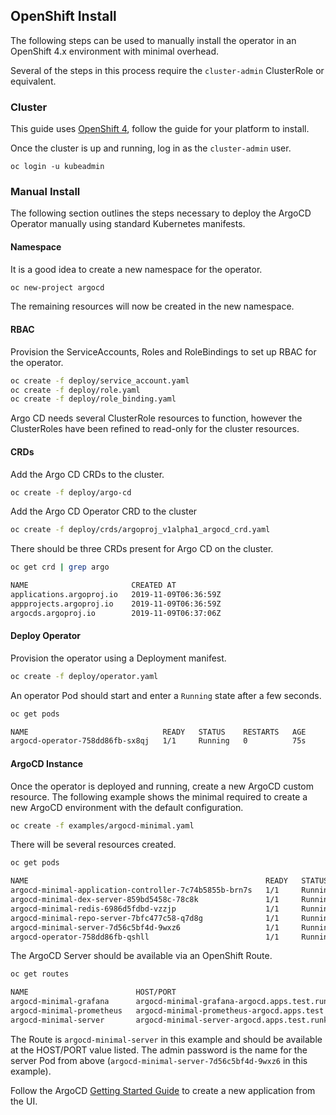 ## OpenShift Install

The following steps can be used to manually install the operator in an OpenShift 4.x environment with minimal overhead.

Several of the steps in this process require the `cluster-admin` ClusterRole or equivalent.

### Cluster

This guide uses [OpenShift 4](https://try.openshift.com/), follow the 
guide for your platform to install. 

Once the cluster is up and running, log in as the `cluster-admin` user.

```
oc login -u kubeadmin
```

### Manual Install

The following section outlines the steps necessary to deploy the ArgoCD Operator manually using standard Kubernetes manifests.

#### Namespace

It is a good idea to create a new namespace for the operator.

```bash
oc new-project argocd
```

The remaining resources will now be created in the new namespace.

#### RBAC

Provision the ServiceAccounts, Roles and RoleBindings to set up RBAC for the operator.

```bash
oc create -f deploy/service_account.yaml
oc create -f deploy/role.yaml
oc create -f deploy/role_binding.yaml
```

Argo CD needs several ClusterRole resources to function, however the ClusterRoles have been refined to read-only for the cluster resources.

#### CRDs

Add the Argo CD CRDs to the cluster.

```bash
oc create -f deploy/argo-cd
```

Add the Argo CD Operator CRD to the cluster

```bash
oc create -f deploy/crds/argoproj_v1alpha1_argocd_crd.yaml
```

There should be three CRDs present for Argo CD on the cluster.

```bash
oc get crd | grep argo
```

```bash
NAME                       CREATED AT
applications.argoproj.io   2019-11-09T06:36:59Z
appprojects.argoproj.io    2019-11-09T06:36:59Z
argocds.argoproj.io        2019-11-09T06:37:06Z
```

#### Deploy Operator

Provision the operator using a Deployment manifest.

```bash
oc create -f deploy/operator.yaml
```

An operator Pod should start and enter a `Running` state after a few seconds.

```bash
oc get pods
```

```bash
NAME                              READY   STATUS    RESTARTS   AGE
argocd-operator-758dd86fb-sx8qj   1/1     Running   0          75s
```

#### ArgoCD Instance

Once the operator is deployed and running, create a new ArgoCD custom resource.
The following example shows the minimal required to create a new ArgoCD
environment with the default configuration.

```bash
oc create -f examples/argocd-minimal.yaml
```

There will be several resources created.

```bash
oc get pods
```
```bash
NAME                                                     READY   STATUS    RESTARTS   AGE
argocd-minimal-application-controller-7c74b5855b-brn7s   1/1     Running   0          29s
argocd-minimal-dex-server-859bd5458c-78c8k               1/1     Running   0          29s
argocd-minimal-redis-6986d5fdbd-vzzjp                    1/1     Running   0          29s
argocd-minimal-repo-server-7bfc477c58-q7d8g              1/1     Running   0          29s
argocd-minimal-server-7d56c5bf4d-9wxz6                   1/1     Running   0          29s
argocd-operator-758dd86fb-qshll                          1/1     Running   0          51s
```

The ArgoCD Server should be available via an OpenShift Route.

```bash
oc get routes
```

```bash
NAME                        HOST/PORT                                               PATH   SERVICES                 PORT   TERMINATION     WILDCARD
argocd-minimal-grafana      argocd-minimal-grafana-argocd.apps.test.runk8s.com             argocd-minimal-grafana   http                   None
argocd-minimal-prometheus   argocd-minimal-prometheus-argocd.apps.test.runk8s.com          prometheus-operated      web                    None
argocd-minimal-server       argocd-minimal-server-argocd.apps.test.runk8s.com              argocd-minimal-server    http   edge/Redirect   None
```

The Route is `argocd-minimal-server` in this example and should be available at
the HOST/PORT value listed. The admin password is the name for the server Pod
from above (`argocd-minimal-server-7d56c5bf4d-9wxz6` in this example).

Follow the ArgoCD [Getting Started Guide](https://argoproj.github.io/argo-cd/getting_started/#creating-apps-via-ui) 
to create a new application from the UI.
